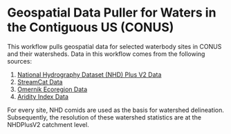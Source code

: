 # Geospatial Data Puller for Waters in the Contiguous US (CONUS)

This workflow pulls geospatial data for selected waterbody sites in CONUS and their watersheds. Data in this workflow comes from the following sources:

1) [National Hydrography Dataset (NHD) Plus V2 Data](https://nhdplus.com/NHDPlus/NHDPlusV2_home.php)
2) [StreamCat Data](https://www.epa.gov/national-aquatic-resource-surveys/streamcat-dataset)
3) [Omernik Ecoregion Data](https://www.epa.gov/eco-research/level-iii-and-iv-ecoregions-continental-united-states)
4) [Aridity Index Data](https://figshare.com/articles/dataset/Global_Aridity_Index_and_Potential_Evapotranspiration_ET0_Climate_Database_v2/7504448/6)

For every site, NHD comids are used as the basis for watershed delineation. Subsequently, the resolution of these watershed statistics are at the NHDPlusV2 catchment level. 
